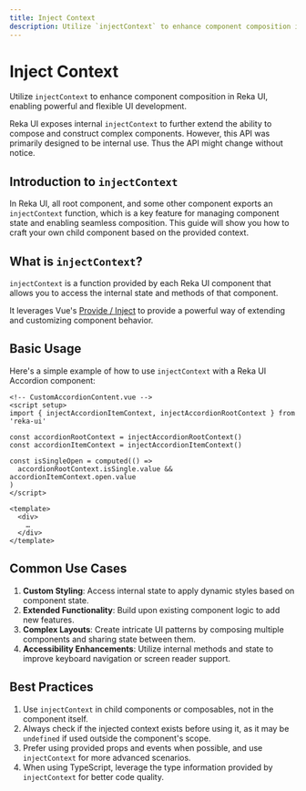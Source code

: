 ```yaml
---
title: Inject Context
description: Utilize `injectContext` to enhance component composition in Reka UI, enabling powerful and flexible UI development.
---
```


# Inject Context

<Description>

Utilize `injectContext` to enhance component composition in Reka UI, enabling powerful and flexible UI development.

</Description>

<Callout type="warning" title="Use with caution! API might change">

Reka UI exposes internal `injectContext` to further extend the ability to compose and construct complex components. However, this API was primarily designed to be internal use. Thus the API might change without notice.

</Callout>

## Introduction to `injectContext`

In Reka UI, all root component, and some other component exports an `injectContext` function, which is a key feature for managing component state and enabling seamless composition. This guide will show you how to craft your own child component based on the provided context.

## What is `injectContext`?

`injectContext` is a function provided by each Reka UI component that allows you to access the internal state and methods of that component.

It leverages Vue's [Provide / Inject](https://vuejs.org/guide/components/provide-inject) to provide a powerful way of extending and customizing component behavior.

## Basic Usage

Here's a simple example of how to use `injectContext` with a Reka UI Accordion component:

```vue
<!-- CustomAccordionContent.vue -->
<script setup>
import { injectAccordionItemContext, injectAccordionRootContext } from 'reka-ui'

const accordionRootContext = injectAccordionRootContext()
const accordionItemContext = injectAccordionItemContext()

const isSingleOpen = computed(() =>
  accordionRootContext.isSingle.value && accordionItemContext.open.value
)
</script>

<template>
  <div>
    …
  </div>
</template>
```

## Common Use Cases

1. **Custom Styling**: Access internal state to apply dynamic styles based on component state.
2. **Extended Functionality**: Build upon existing component logic to add new features.
3. **Complex Layouts**: Create intricate UI patterns by composing multiple components and sharing state between them.
4. **Accessibility Enhancements**: Utilize internal methods and state to improve keyboard navigation or screen reader support.

## Best Practices

1. Use `injectContext` in child components or composables, not in the component itself.
2. Always check if the injected context exists before using it, as it may be `undefined` if used outside the component's scope.
3. Prefer using provided props and events when possible, and use `injectContext` for more advanced scenarios.
4. When using TypeScript, leverage the type information provided by `injectContext` for better code quality.
